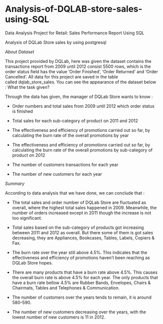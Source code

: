 # Analysis-of-DQLAB-store-sales-using-SQL
Data Analysis Project for Retail: Sales Performance Report Using SQL  

Analysis of DQLab Store sales by using postgresql

*About Dataset*

This project provided by DQLab, here was given the dataset contains the transactions report from 2009 until 2012 consist 5500 rows, which is the order status field has the value ‘Order Finished’, ‘Order Returned’ and ‘Order Cancelled’. All data for this project are saved in the table called dqlab_store_sales. You can see the appearance of the dataset below :
What the task given?

Through the data has given, the manager of DQLab Store wants to know :

* Order numbers and total sales from 2009 until 2012 which order status is finished

* Total sales for each sub-category of product on 2011 and 2012

* The effectiveness and efficiency of promotions carried out so far, by calculating the burn rate of the overall promotions by year

* The effectiveness and efficiency of promotions carried out so far, by calculating the burn rate of the overall promotions by sub-category of product on 2012

* The number of customers transactions for each year

* The number of new customers for each year

*Summary*

According to data analysis that we have done, we can conclude that :

* The total sales and order number of DQLab Store are fluctuated as overall, where the highest total sales happened in 2009. Meanwhile, the number of orders increased except in 2011 though the increase is not too significant.

* Total sales based on the sub-category of products got increasing between 2011 and 2012 as overall. But there some of them is got sales decreasing, they are Appliances, Bookcases, Tables, Labels, Copiers & Fax.

* The burn rate over the year still above 4.5%. This indicates that the effectiveness and efficiency of promotions haven’t been reaching as DQLab Store hopes.

* There are many products that have a burn rate above 4.5%. This causes the overall burn rate is above 4.5% for each year. The only products that have a burn rate bellow 4.5% are Rubber Bands, Envelopes, Chairs & Chairmats, Tables and Telephones & Communication.

* The number of customers over the years tends to remain, it is around 580–590.

* The number of new customers decreasing over the years, with the lowest number of new customers is 11 in 2012.
